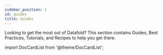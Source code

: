 ```yaml
---
sidebar_position: 1
id: guides
title: Guides
---
```


Looking to get the most out of Datafold? This section contains Guides, Best Practices, Tutorials, and Recipes to help you get there.

import DocCardList from '@theme/DocCardList';

<DocCardList />
